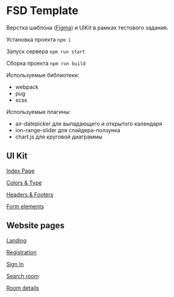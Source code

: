 # FSD Template
Верстка шаблона ([Figma](https://www.figma.com/file/MumYcKVk9RkKZEG6dR5E3A/FSD-education-program.-The-2nd-task)) и UIKit в рамках тестового задания.

Установка проекта ```npm i```

Запуск сервера ```npm run start```

Сборка проекта ```npm run build```


Используемые библиотеки:
- webpack
- pug
- scss

Используемые плагины:
- air-datepicker для выпадающего и открытого календаря
- ion-range-slider для слайдера-ползунка
- chart.js для круговой диаграммы

## UI Kit

[Index Page](http://makysheva.github.io/toxin/build/index.html)

[Colors & Type](http://makysheva.github.io/toxin/build/colors-type.html)

[Headers & Footers](http://makysheva.github.io/toxin/build/headers-footers.html)

[Form elements](http://makysheva.github.io/toxin/build/form-elements.html)

## Website pages

[Landing](http://makysheva.github.io/toxin/build/landing.html)

[Registration](http://makysheva.github.io/toxin/build/registration.html)

[Sign In](http://makysheva.github.io/toxin/build/sign-in.html)

[Search room](http://makysheva.github.io/toxin/build/search-room.html)

[Room details](http://makysheva.github.io/toxin/build/room-details.html)